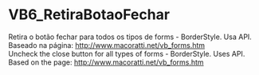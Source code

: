 ﻿# VB6_RetiraBotaoFechar
Retira o botão fechar para todos os tipos de forms - BorderStyle. Usa API. Baseado na página: http://www.macoratti.net/vb_forms.htm  
Uncheck the close button for all types of forms - BorderStyle. Uses API. Based on the page: http://www.macoratti.net/vb_forms.htm
